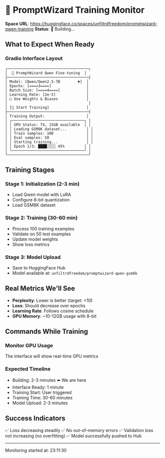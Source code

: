 # 🚀 PromptWizard Training Monitor

**Space URL**: <https://huggingface.co/spaces/unfiltrdfreedom/promptwizard-qwen-training>
**Status**: 🔨 Building...

## What to Expect When Ready

### Gradio Interface Layout

```
┌─────────────────────────────────────┐
│  🧙 PromptWizard Qwen Fine-tuning  │
├─────────────────────────────────────┤
│ Model: [Qwen/Qwen2.5-7B        ▼]  │
│ Epochs: [====3====]                │
│ Batch Size: [====4====]            │
│ Learning Rate: [2e-5]              │
│ □ Use Weights & Biases             │
│                                     │
│ [🚀 Start Training]                 │
├─────────────────────────────────────┤
│ Training Output:                   │
│ ┌─────────────────────────────────┐ │
│ │ GPU Status: T4, 15GB available  │ │
│ │ Loading GSM8K dataset...         │ │
│ │ Train samples: 100               │ │
│ │ Eval samples: 50                 │ │
│ │ Starting training...             │ │
│ │ Epoch 1/3: ████░░░░ 45%         │ │
│ └─────────────────────────────────┘ │
└─────────────────────────────────────┘
```

## Training Stages

### Stage 1: Initialization (2-3 min)

- Load Qwen model with LoRA
- Configure 8-bit quantization
- Load GSM8K dataset

### Stage 2: Training (30-60 min)

- Process 100 training examples
- Validate on 50 test examples
- Update model weights
- Show loss metrics

### Stage 3: Model Upload

- Save to HuggingFace Hub
- Model available at: `unfiltrdfreedom/promptwizard-qwen-gsm8k`

## Real Metrics We'll See

- **Perplexity**: Lower is better (target: <10)
- **Loss**: Should decrease over epochs
- **Learning Rate**: Follows cosine schedule
- **GPU Memory**: ~10-12GB usage with 8-bit

## Commands While Training

### Monitor GPU Usage

The interface will show real-time GPU metrics

### Expected Timeline

- Building: 2-3 minutes ⬅️ We are here
- Interface Ready: 1 minute
- Training Start: User triggered
- Training Time: 30-60 minutes
- Model Upload: 2-3 minutes

## Success Indicators

✅ Loss decreasing steadily
✅ No out-of-memory errors
✅ Validation loss not increasing (no overfitting)
✅ Model successfully pushed to Hub

---
Monitoring started at: 23:11:30
